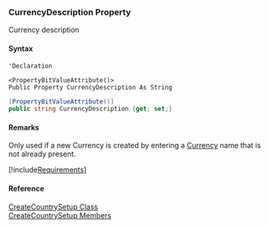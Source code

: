 ﻿### CurrencyDescription Property

Currency description

#### Syntax

```vbnet
'Declaration

<PropertyBitValueAttribute()>
Public Property CurrencyDescription As String
```

```csharp
[PropertyBitValueAttribute()]
public string CurrencyDescription {get; set;}
```

#### Remarks

Only used if a new Currency is created by entering a [Currency](FChoice.Toolkits.Clarify~FChoice.Toolkits.Clarify.Interfaces.CreateCountrySetup~Currency.md) name that is not already present.

[!include[Requirements](../partials/requirements.md)]

#### Reference

[CreateCountrySetup Class](FChoice.Toolkits.Clarify~FChoice.Toolkits.Clarify.Interfaces.CreateCountrySetup.md)  
[CreateCountrySetup Members](FChoice.Toolkits.Clarify~FChoice.Toolkits.Clarify.Interfaces.CreateCountrySetup_members.md)